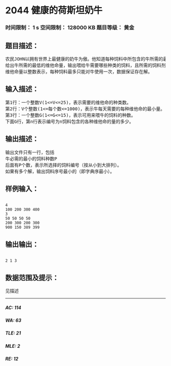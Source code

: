 # 2044 健康的荷斯坦奶牛   
### 时间限制： 1 s     空间限制： 128000 KB     题目等级： 黄金  
## 题目描述：  

<pre>
农民JOHN以拥有世界上最健康的奶牛为傲。他知道每种饲料中所包含的牛所需的最低的维他命量是多少。请你帮助农夫喂养他的牛，以保持它们的健康，使喂给牛的饲料的种数最少。
给出牛所需的最低的维他命量，输出喂给牛需要哪些种类的饲料，且所需的饲料剂量最少。
维他命量以整数表示，每种饲料最多只能对牛使用一次，数据保证存在解。
</pre>
  
  
## 输入描述：  

<pre>
第1行：一个整数V(1<=V<=25)，表示需要的维他命的种类数。
第2行：V个整数(1<=每个数<=1000)，表示牛每天需要的每种维他命的最小量。
第3行：一个整数G(1<=G<=15)，表示可用来喂牛的饲料的种数。
下面G行，第n行表示编号为n饲料包含的各种维他命的量的多少。
</pre>
  
  
## 输出描述：  

<pre>
输出文件只有一行，包括
牛必需的最小的饲料种数P
后面有P个数，表示所选择的饲料编号（按从小到大排列）。
如果有多个解，输出饲料序号最小的（即字典序最小）。
</pre>
  
  
## 样例输入：  

<pre><code>
4
100 200 300 400
3
50 50 50 50
200 300 200 300
900 150 389 399
</code></pre>
  
  
## 输出输出：  

<pre><code>
2 1 3
</code></pre>
  
  
## 数据范围及提示：  

<pre>
见描述 
</pre>
  
  
***  

##### AC: 114  
##### WA: 63  
##### TLE: 21  
##### MLE: 2  
##### RE: 12  
